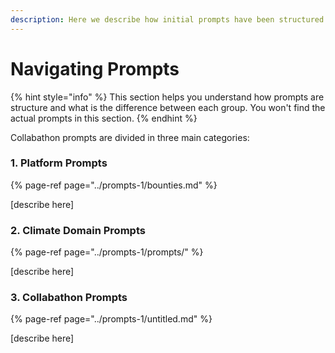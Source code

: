 ```yaml
---
description: Here we describe how initial prompts have been structured
---
```


# Navigating Prompts

{% hint style="info" %}
This section helps you understand how prompts are structure and what is the difference between each group. You won't find the actual prompts in this section. 
{% endhint %}

Collabathon prompts are divided in three main categories:

### 1. Platform Prompts

{% page-ref page="../prompts-1/bounties.md" %}

\[describe here\]

### 2. Climate Domain Prompts

{% page-ref page="../prompts-1/prompts/" %}

\[describe here\]

### 3. Collabathon Prompts

{% page-ref page="../prompts-1/untitled.md" %}

\[describe here\]

